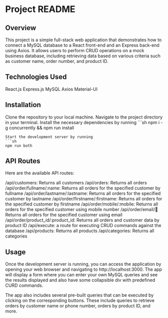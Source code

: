 # Project README

## Overview
This project is a simple full-stack web application that demonstrates how to connect a MySQL database to a React front-end and an Express back-end using Axios. It allows users to perform CRUD operations on a mock business database, including retrieving data based on various criteria such as customer name, order number, and product ID.

## Technologies Used
React.js
Express.js
MySQL
Axios
Material-UI

## Installation
Clone the repository to your local machine.
Navigate to the project directory in your terminal.
Install the necessary dependencies by running ```sh
  npm i -g concurrently && npm run install
  ``` in the root directory
Start the development server by running
```sh
  npm run both
  ```

## API Routes
Here are the available API routes:

/api/customers: Returns all customers
/api/orders: Returns all orders
/api/order/fullname/:name: Returns all orders for the specified customer by fullname
/api/order/lastname/:lastname: Returns all orders for the specified customer by lastname
/api/order/firstname/:firstname: Returns all orders for the specified customer by firstname
/api/order/mobile/:mobile: Returns all orders for the specified customer using mobile number
/api/order/email/:email: Returns all orders for the specified customer using email
/api/order/product_id/:product_id: Returns all orders and customer data by product ID
/api/execute: a route for executing CRUD commands against the database
/api/products: Returns all products
/api/categories: Returns all categories

## Usage
Once the development server is running, you can access the application by opening your web browser and navigating to http://localhost:3000. The app will display a form where you can enter your own MySQL queries and see the results displayed and also have some collapsible div with predefined CURD commands.

The app also includes several pre-built queries that can be executed by clicking on the corresponding buttons. These include queries to retrieve orders by customer name or phone number, orders by product ID, and more.
